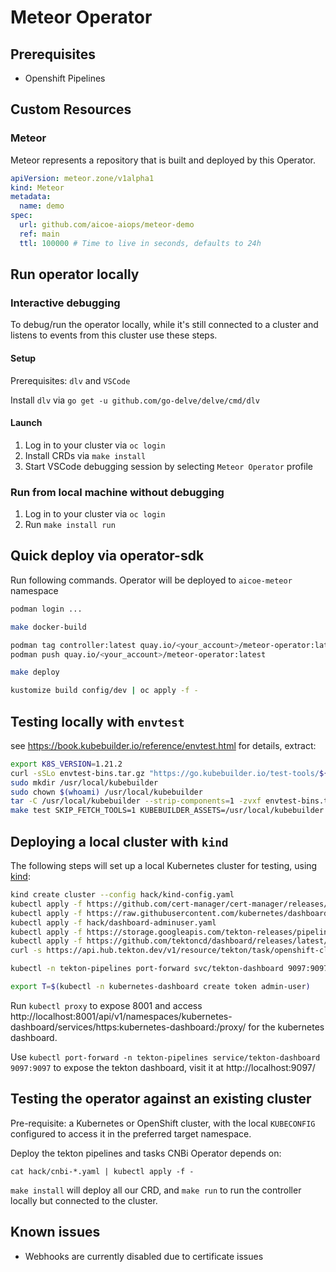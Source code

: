 # Meteor Operator

## Prerequisites

- Openshift Pipelines

## Custom Resources

### Meteor

Meteor represents a repository that is built and deployed by this Operator.

```yaml
apiVersion: meteor.zone/v1alpha1
kind: Meteor
metadata:
  name: demo
spec:
  url: github.com/aicoe-aiops/meteor-demo
  ref: main
  ttl: 100000 # Time to live in seconds, defaults to 24h
```

## Run operator locally

### Interactive debugging

To debug/run the operator locally, while it's still connected to a cluster and listens to events from this cluster use these steps.

#### Setup

Prerequisites: `dlv` and `VSCode`

Install `dlv` via `go get -u github.com/go-delve/delve/cmd/dlv`

#### Launch

1. Log in to your cluster via `oc login`
2. Install CRDs via `make install`
3. Start VSCode debugging session by selecting `Meteor Operator` profile

### Run from local machine without debugging

1. Log in to your cluster via `oc login`
2. Run `make install run`

## Quick deploy via operator-sdk

Run following commands. Operator will be deployed to `aicoe-meteor` namespace

```sh
podman login ...

make docker-build

podman tag controller:latest quay.io/<your_account>/meteor-operator:latest
podman push quay.io/<your_account>/meteor-operator:latest

make deploy

kustomize build config/dev | oc apply -f -
```

## Testing locally with `envtest`

see https://book.kubebuilder.io/reference/envtest.html for details, extract:

```sh
export K8S_VERSION=1.21.2
curl -sSLo envtest-bins.tar.gz "https://go.kubebuilder.io/test-tools/${K8S_VERSION}/$(go env GOOS)/$(go env GOARCH)"
sudo mkdir /usr/local/kubebuilder
sudo chown $(whoami) /usr/local/kubebuilder
tar -C /usr/local/kubebuilder --strip-components=1 -zvxf envtest-bins.tar.gz
make test SKIP_FETCH_TOOLS=1 KUBEBUILDER_ASSETS=/usr/local/kubebuilder

```

## Deploying a local cluster with `kind`

The following steps will set up a local Kubernetes cluster for testing, using [kind](https://kind.sigs.k8s.io/):

```sh
kind create cluster --config hack/kind-config.yaml
kubectl apply -f https://github.com/cert-manager/cert-manager/releases/download/v1.8.0/cert-manager.yaml
kubectl apply -f https://raw.githubusercontent.com/kubernetes/dashboard/v2.5.0/aio/deploy/recommended.yaml
kubectl apply -f hack/dashboard-adminuser.yaml
kubectl apply -f https://storage.googleapis.com/tekton-releases/pipeline/latest/release.yaml
kubectl apply -f https://github.com/tektoncd/dashboard/releases/latest/download/tekton-dashboard-release.yaml
curl -s https://api.hub.tekton.dev/v1/resource/tekton/task/openshift-client/0.2/raw | sed -e s/Task/ClusterTask/ | kubectl apply -f -

kubectl -n tekton-pipelines port-forward svc/tekton-dashboard 9097:9097

export T=$(kubectl -n kubernetes-dashboard create token admin-user)
```

Run `kubectl proxy` to expose 8001 and access http://localhost:8001/api/v1/namespaces/kubernetes-dashboard/services/https:kubernetes-dashboard:/proxy/ for the kubernetes dashboard.

Use `kubectl port-forward -n tekton-pipelines service/tekton-dashboard 9097:9097` to expose the tekton dashboard, visit it at http://localhost:9097/

## Testing the operator against an existing cluster

Pre-requisite: a Kubernetes or OpenShift cluster, with the local `KUBECONFIG` configured to access it in the preferred target namespace.

Deploy the tekton pipelines and tasks CNBi Operator depends on:

    cat hack/cnbi-*.yaml | kubectl apply -f -

`make install` will deploy all our CRD, and `make run` to run the controller locally but connected to the cluster.

## Known issues

- Webhooks are currently disabled due to certificate issues
